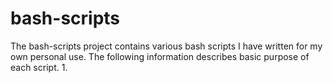 # bash-scripts
The bash-scripts project contains various bash scripts I have written for my own personal use. The following information describes basic purpose of each script.
  1. 
